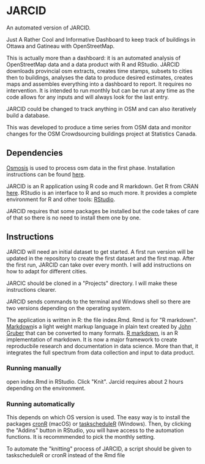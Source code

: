 # JARCID
An automated version of JARCID.

Just A Rather Cool and Informative Dashboard to keep track of buildings in Ottawa and Gatineau with OpenStreetMap.

This is actually more than a dashboard: it is an automated analysis of OpenStreetMap data and a data product with R and RStudio. JARCID downloads provincial osm extracts, creates time stamps, subsets to cities then to buildings, analyses the data to produce desired estimates, creates maps and assembles everything into a dashboard to report. It requires no intervention. It is intended to run monthly but can be run at any time as the code allows for any inputs and will always look for the last entry.

JARCID could be changed to track anything in OSM and can also iteratively build a database.

This was developed to produce a time series from OSM data and monitor changes for the OSM Crowdsourcing buildings project at Statistics Canada.

## Dependencies

[Osmosis](http://wiki.openstreetmap.org/wiki/Osmosis) is used to process osm data in the first phase. Installation instructions can be found [here](http://wiki.openstreetmap.org/wiki/Osmosis#How_to_install).

JARCID is an R application using R code and R markdown. Get R from CRAN [here](https://cran.r-project.org/). RStudio is an interface to R and so much more. It provides a complete environment for R and other tools: [RStudio](https://www.rstudio.com/).

JARCID requires that some packages be installed but the code takes of care of that so there is no need to install them one by one.

## Instructions

JARCID will need an initial dataset to get started. A first run version will be updated in the repository to create the first dataset and the first map. After the first run, JARCID can take over every month. I will add instructions on how to adapt for different cities.

JARCIC should be cloned in a "Projects" directory. I will make these instructions clearer. 

JARCID sends commands to the terminal and Windows shell so there are two versions depending on the operating system.

The application is written in R: the file index.Rmd. Rmd is for "R markdown". [Markdown](http://daringfireball.net/projects/markdown/)is a light weight markup language in plain text created by [John Gruber](http://daringfireball.net/) that can be converted to many formats. [R markdown](http://rmarkdown.rstudio.com/), is an R implementation of markdown. It is now a major framework to create reproducbile research and documentation in data science. More than that, it integrates the full spectrum from data collection and input to data product.

### Running manually
open index.Rmd in RStudio. Click "Knit". Jarcid requires about 2 hours depending on the environment.

### Running automatically
This depends on which OS version is used. The easy way is to install the packages [cronR](https://github.com/bnosac/cronR) (macOS) or [taskscheduleR](https://github.com/bnosac/taskscheduleR) (Windows). Then, by clicking the "Addins" button in RStudio, you will have access to the automation functions. It is recommmended to pick the monthly setting. 

To automate the "knitting" process of JARCID, a script should be given to taskscheduleR or cronR instead of the Rmd file 


